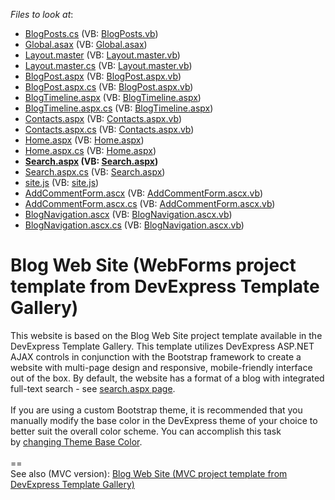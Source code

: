 <!-- default file list -->
*Files to look at*:

* [BlogPosts.cs](./CS/BlogWebSite/App_Code/BlogPosts.cs) (VB: [BlogPosts.vb](./VB/BlogWebSite/App_Code/BlogPosts.vb))
* [Global.asax](./CS/BlogWebSite/Global.asax) (VB: [Global.asax](./VB/BlogWebSite/Global.asax))
* [Layout.master](./CS/BlogWebSite/Layout.master) (VB: [Layout.master.vb](./VB/BlogWebSite/Layout.master.vb))
* [Layout.master.cs](./CS/BlogWebSite/Layout.master.cs) (VB: [Layout.master.vb](./VB/BlogWebSite/Layout.master.vb))
* [BlogPost.aspx](./CS/BlogWebSite/Pages/BlogPost.aspx) (VB: [BlogPost.aspx.vb](./VB/BlogWebSite/Pages/BlogPost.aspx.vb))
* [BlogPost.aspx.cs](./CS/BlogWebSite/Pages/BlogPost.aspx.cs) (VB: [BlogPost.aspx.vb](./VB/BlogWebSite/Pages/BlogPost.aspx.vb))
* [BlogTimeline.aspx](./CS/BlogWebSite/Pages/BlogTimeline.aspx) (VB: [BlogTimeline.aspx](./VB/BlogWebSite/Pages/BlogTimeline.aspx))
* [BlogTimeline.aspx.cs](./CS/BlogWebSite/Pages/BlogTimeline.aspx.cs) (VB: [BlogTimeline.aspx](./VB/BlogWebSite/Pages/BlogTimeline.aspx))
* [Contacts.aspx](./CS/BlogWebSite/Pages/Contacts.aspx) (VB: [Contacts.aspx.vb](./VB/BlogWebSite/Pages/Contacts.aspx.vb))
* [Contacts.aspx.cs](./CS/BlogWebSite/Pages/Contacts.aspx.cs) (VB: [Contacts.aspx.vb](./VB/BlogWebSite/Pages/Contacts.aspx.vb))
* [Home.aspx](./CS/BlogWebSite/Pages/Home.aspx) (VB: [Home.aspx](./VB/BlogWebSite/Pages/Home.aspx))
* [Home.aspx.cs](./CS/BlogWebSite/Pages/Home.aspx.cs) (VB: [Home.aspx](./VB/BlogWebSite/Pages/Home.aspx))
* **[Search.aspx](./CS/BlogWebSite/Pages/Search.aspx) (VB: [Search.aspx](./VB/BlogWebSite/Pages/Search.aspx))**
* [Search.aspx.cs](./CS/BlogWebSite/Pages/Search.aspx.cs) (VB: [Search.aspx](./VB/BlogWebSite/Pages/Search.aspx))
* [site.js](./CS/BlogWebSite/Scripts/site.js) (VB: [site.js](./VB/BlogWebSite/Scripts/site.js))
* [AddCommentForm.ascx](./CS/BlogWebSite/UserControls/AddCommentForm.ascx) (VB: [AddCommentForm.ascx.vb](./VB/BlogWebSite/UserControls/AddCommentForm.ascx.vb))
* [AddCommentForm.ascx.cs](./CS/BlogWebSite/UserControls/AddCommentForm.ascx.cs) (VB: [AddCommentForm.ascx.vb](./VB/BlogWebSite/UserControls/AddCommentForm.ascx.vb))
* [BlogNavigation.ascx](./CS/BlogWebSite/UserControls/BlogNavigation.ascx) (VB: [BlogNavigation.ascx.vb](./VB/BlogWebSite/UserControls/BlogNavigation.ascx.vb))
* [BlogNavigation.ascx.cs](./CS/BlogWebSite/UserControls/BlogNavigation.ascx.cs) (VB: [BlogNavigation.ascx.vb](./VB/BlogWebSite/UserControls/BlogNavigation.ascx.vb))
<!-- default file list end -->
# Blog Web Site (WebForms project template from DevExpress Template Gallery)


This website is based on the Blog Web Site project template available in the DevExpress Template Gallery. This template utilizes DevExpress ASP.NET AJAX controls in conjunction with the Bootstrap framework to create a website with multi-page design and responsive, mobile-friendly interface out of the box. By default, the website has a format of a blog with integrated full-text search - see <a href="https://codecentral.devexpress.com/T590526/Pages/Search.aspx">search.aspx page</a>.<br><br>If you are using a custom Bootstrap theme, it is recommended that you manually modify the base color in the DevExpress theme of your choice to better suit the overall color scheme. You can accomplish this task by <a href="https://documentation.devexpress.com/AspNet/118729/Common-Concepts/Appearance-Customization-Theming/Changing-Theme-Base-Color-and-Font-Settings">changing Theme Base Color</a>.<br><br>==<br>See also (MVC version): <a href="https://www.devexpress.com/Support/Center/p/T591214">Blog Web Site (MVC project template from DevExpress Template Gallery)</a>

<br/>


